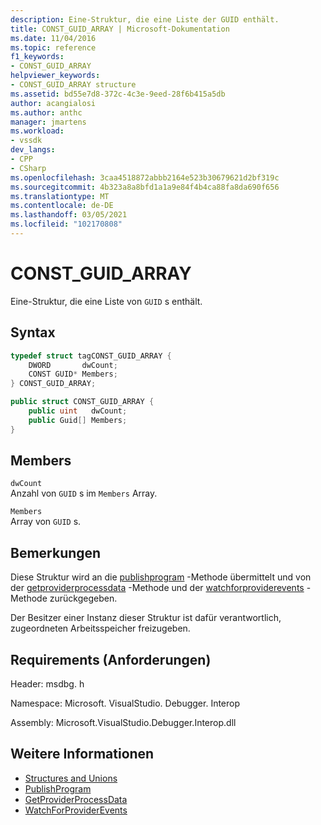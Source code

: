 ```yaml
---
description: Eine-Struktur, die eine Liste der GUID enthält.
title: CONST_GUID_ARRAY | Microsoft-Dokumentation
ms.date: 11/04/2016
ms.topic: reference
f1_keywords:
- CONST_GUID_ARRAY
helpviewer_keywords:
- CONST_GUID_ARRAY structure
ms.assetid: bd55e7d8-372c-4c3e-9eed-28f6b415a5db
author: acangialosi
ms.author: anthc
manager: jmartens
ms.workload:
- vssdk
dev_langs:
- CPP
- CSharp
ms.openlocfilehash: 3caa4518872abbb2164e523b30679621d2bf319c
ms.sourcegitcommit: 4b323a8a8bfd1a1a9e84f4b4ca88fa8da690f656
ms.translationtype: MT
ms.contentlocale: de-DE
ms.lasthandoff: 03/05/2021
ms.locfileid: "102170808"
---
```

# <a name="const_guid_array"></a>CONST_GUID_ARRAY
Eine-Struktur, die eine Liste von `GUID` s enthält.

## <a name="syntax"></a>Syntax

```cpp
typedef struct tagCONST_GUID_ARRAY {
    DWORD       dwCount;
    CONST GUID* Members;
} CONST_GUID_ARRAY;
```

```csharp
public struct CONST_GUID_ARRAY {
    public uint   dwCount;
    public Guid[] Members;
}
```

## <a name="members"></a>Members
`dwCount`\
Anzahl von `GUID` s im `Members` Array.

`Members`\
Array von `GUID` s.

## <a name="remarks"></a>Bemerkungen
Diese Struktur wird an die [publishprogram](../../../extensibility/debugger/reference/idebugprogrampublisher2-publishprogram.md) -Methode übermittelt und von der [getproviderprocessdata](../../../extensibility/debugger/reference/idebugprogramprovider2-getproviderprocessdata.md) -Methode und der [watchforproviderevents](../../../extensibility/debugger/reference/idebugprogramprovider2-watchforproviderevents.md) -Methode zurückgegeben.

Der Besitzer einer Instanz dieser Struktur ist dafür verantwortlich, zugeordneten Arbeitsspeicher freizugeben.

## <a name="requirements"></a>Requirements (Anforderungen)
Header: msdbg. h

Namespace: Microsoft. VisualStudio. Debugger. Interop

Assembly: Microsoft.VisualStudio.Debugger.Interop.dll

## <a name="see-also"></a>Weitere Informationen
- [Structures and Unions](../../../extensibility/debugger/reference/structures-and-unions.md)
- [PublishProgram](../../../extensibility/debugger/reference/idebugprogrampublisher2-publishprogram.md)
- [GetProviderProcessData](../../../extensibility/debugger/reference/idebugprogramprovider2-getproviderprocessdata.md)
- [WatchForProviderEvents](../../../extensibility/debugger/reference/idebugprogramprovider2-watchforproviderevents.md)
